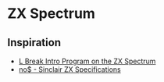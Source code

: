 # ZX Spectrum


## Inspiration

- [L Break Intro Program on the ZX Spectrum](http://www.breakintoprogram.co.uk/hardware/computers/zx-spectrum)
- [no$ - Sinclair ZX Specifications](https://problemkaputt.de/zxdocs.htm#zxspectrum)
